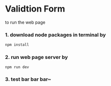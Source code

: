 # Validtion Form 

to run the web page

### 1. download node packages in terminal by
```bash
npm install
```
### 2. run web page server by
```
npm run dev
```

### 3. test bar bar bar~
